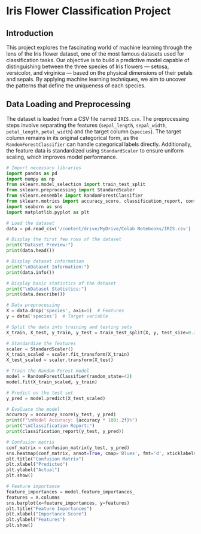 # Iris Flower Classification Project

## Introduction

This project explores the fascinating world of machine learning through the lens of the Iris flower dataset, one of the most famous datasets used for classification tasks. Our objective is to build a predictive model capable of distinguishing between the three species of Iris flowers — setosa, versicolor, and virginica — based on the physical dimensions of their petals and sepals. By applying machine learning techniques, we aim to uncover the patterns that define the uniqueness of each species.

## Data Loading and Preprocessing

The dataset is loaded from a CSV file named `IRIS.csv`. The preprocessing steps involve separating the features (`sepal_length`, `sepal_width`, `petal_length`, `petal_width`) and the target column (`species`). The target column remains in its original categorical form, as the `RandomForestClassifier` can handle categorical labels directly. Additionally, the feature data is standardized using `StandardScaler` to ensure uniform scaling, which improves model performance.

```python
# Import necessary libraries
import pandas as pd
import numpy as np
from sklearn.model_selection import train_test_split
from sklearn.preprocessing import StandardScaler
from sklearn.ensemble import RandomForestClassifier
from sklearn.metrics import accuracy_score, classification_report, confusion_matrix
import seaborn as sns
import matplotlib.pyplot as plt

# Load the dataset
data = pd.read_csv('/content/drive/MyDrive/Colab Notebooks/IRIS.csv')

# Display the first few rows of the dataset
print("Dataset Preview:")
print(data.head())

# Display dataset information
print("\nDataset Information:")
print(data.info())

# Display basic statistics of the dataset
print("\nDataset Statistics:")
print(data.describe())

# Data preprocessing
X = data.drop('species', axis=1)  # Features
y = data['species']  # Target variable

# Split the data into training and testing sets
X_train, X_test, y_train, y_test = train_test_split(X, y, test_size=0.2, random_state=42)

# Standardize the features
scaler = StandardScaler()
X_train_scaled = scaler.fit_transform(X_train)
X_test_scaled = scaler.transform(X_test)

# Train the Random Forest model
model = RandomForestClassifier(random_state=42)
model.fit(X_train_scaled, y_train)

# Predict on the test set
y_pred = model.predict(X_test_scaled)

# Evaluate the model
accuracy = accuracy_score(y_test, y_pred)
print(f"\nModel Accuracy: {accuracy * 100:.2f}%")
print("\nClassification Report:")
print(classification_report(y_test, y_pred))

# Confusion matrix
conf_matrix = confusion_matrix(y_test, y_pred)
sns.heatmap(conf_matrix, annot=True, cmap='Blues', fmt='d', xticklabels=model.classes_, yticklabels=model.classes_)
plt.title("Confusion Matrix")
plt.xlabel("Predicted")
plt.ylabel("Actual")
plt.show()

# Feature importance
feature_importances = model.feature_importances_
features = X.columns
sns.barplot(x=feature_importances, y=features)
plt.title("Feature Importances")
plt.xlabel("Importance Score")
plt.ylabel("Features")
plt.show()
